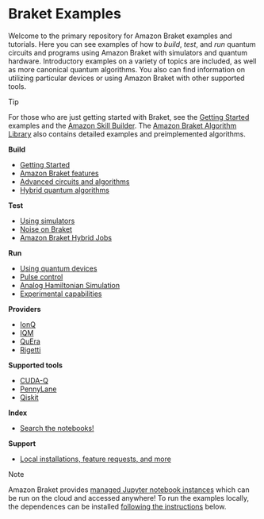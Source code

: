 
# Braket Examples

Welcome to the primary repository for Amazon Braket examples and tutorials. Here you can see examples of how to *build*, *test*, and *run* quantum circuits and programs using Amazon Braket with simulators and quantum hardware. Introductory examples on a variety of topics are included, as well as more canonical quantum algorithms. You also can find information on utilizing particular devices or using Amazon Braket with other supported tools. 

> [!TIP]
> For those who are just getting started with Braket, see the [Getting Started](#new) examples and the [Amazon Skill Builder](https://aws.amazon.com/blogs/quantum-computing/introducing-the-amazon-braket-learning-plan-and-digital-badge/). The [Amazon Braket Algorithm Library](https://github.com/amazon-braket/amazon-braket-algorithm-library/tree/main) also contains detailed examples and preimplemented algorithms. 

**Build**
- [Getting Started](#new)
- [Amazon Braket features](#braket)                  
- [Advanced circuits and algorithms](#advanced)      
- [Hybrid quantum algorithms](#hybrid)   

**Test**
- [Using simulators](#simulators)             
- [Noise on Braket](#noise)                          
- [Amazon Braket Hybrid Jobs](#jobs)                 

**Run**
- [Using quantum devices](#qhps)                     
- [Pulse control](#pulse)                            
- [Analog Hamiltonian Simulation](#ahs)              
- [Experimental capabilities](#experimental-dynamic) 

**Providers**
- [IonQ](#ionq)
- [IQM](#iqm)
- [QuEra](#quera)
- [Rigetti](#rigetti)

**Supported tools**
- [CUDA-Q](#cudaq)                                   
- [PennyLane](#pennylane)                
- [Qiskit](#qiskit)                      

**Index**  
- [Search the notebooks!](#index)             

**Support**
- [Local installations, feature requests, and more](#support)


>[!NOTE]
> Amazon Braket provides [managed Jupyter notebook instances](https://aws.amazon.com/braket/) which can be run on the cloud and accessed anywhere! To run the examples locally, the dependences can be installed [following the instructions](#dependencies) below. 
 